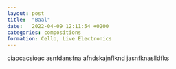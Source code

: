 ```yaml
---
layout: post
title:  "Baal"
date:   2022-04-09 12:11:54 +0200
categories: compositions
formation: Cello, Live Electronics
---
```

ciaocacsioac
asnfdansfna
afndskajnflknd
jasnfknaslldfks